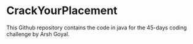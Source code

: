 # CrackYourPlacement
This Github repository contains the code in java for the 45-days coding challenge by Arsh Goyal.
